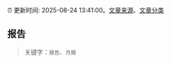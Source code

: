 :alarm_clock: 更新时间: 2025-08-24 13:41:00。[文章来源](/README.md)、[文章分类](/TAGS.md)

## 报告


> 关键字：`报告`、`月报`



